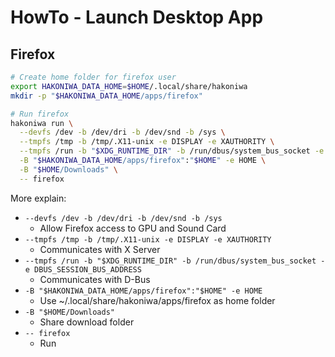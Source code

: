 # HowTo - Launch Desktop App

## Firefox

```sh
# Create home folder for firefox user
export HAKONIWA_DATA_HOME=$HOME/.local/share/hakoniwa
mkdir -p "$HAKONIWA_DATA_HOME/apps/firefox"

# Run firefox
hakoniwa run \
  --devfs /dev -b /dev/dri -b /dev/snd -b /sys \
  --tmpfs /tmp -b /tmp/.X11-unix -e DISPLAY -e XAUTHORITY \
  --tmpfs /run -b "$XDG_RUNTIME_DIR" -b /run/dbus/system_bus_socket -e DBUS_SESSION_BUS_ADDRESS \
  -B "$HAKONIWA_DATA_HOME/apps/firefox":"$HOME" -e HOME \
  -B "$HOME/Downloads" \
  -- firefox
```

More explain:

- `--devfs /dev -b /dev/dri -b /dev/snd -b /sys`
  - Allow Firefox access to GPU and Sound Card
- `--tmpfs /tmp -b /tmp/.X11-unix -e DISPLAY -e XAUTHORITY`
  - Communicates with X Server
- `--tmpfs /run -b "$XDG_RUNTIME_DIR" -b /run/dbus/system_bus_socket -e DBUS_SESSION_BUS_ADDRESS`
  - Communicates with D-Bus
- `-B "$HAKONIWA_DATA_HOME/apps/firefox":"$HOME" -e HOME`
  - Use ~/.local/share/hakoniwa/apps/firefox as home folder
- `-B "$HOME/Downloads"`
  - Share download folder
- `-- firefox`
  - Run
